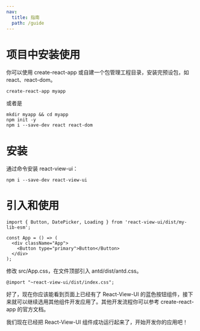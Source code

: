 ```yaml
---
nav:
  title: 指南
  path: /guide
---
```


# 项目中安装使用

你可以使用 create-react-app 或自建一个包管理工程目录，安装完预设包，如 react、react-dom。

```tsx pure
create-react-app myapp
```

或者是

```tsx pure
mkdir myapp && cd myapp
npm init -y
npm i --save-dev react react-dom
```

# 安装

通过命令安装 react-view-ui：

```tsx pure
npm i --save-dev react-view-ui
```

# 引入和使用

```tsx pure
import { Button, DatePicker, Loading } from 'react-view-ui/dist/my-lib-esm';

const App = () => (
  <div className="App">
    <Button type="primary">Button</Button>
  </div>
);
```

修改 src/App.css，在文件顶部引入 antd/dist/antd.css。

```tsx pure
@import "~react-view-ui/dist/index.css";
```

好了，现在你应该能看到页面上已经有了 React-View-UI 的蓝色按钮组件，接下来就可以继续选用其他组件开发应用了。其他开发流程你可以参考 create-react-app 的官方文档。

我们现在已经把 React-View-UI 组件成功运行起来了，开始开发你的应用吧！
